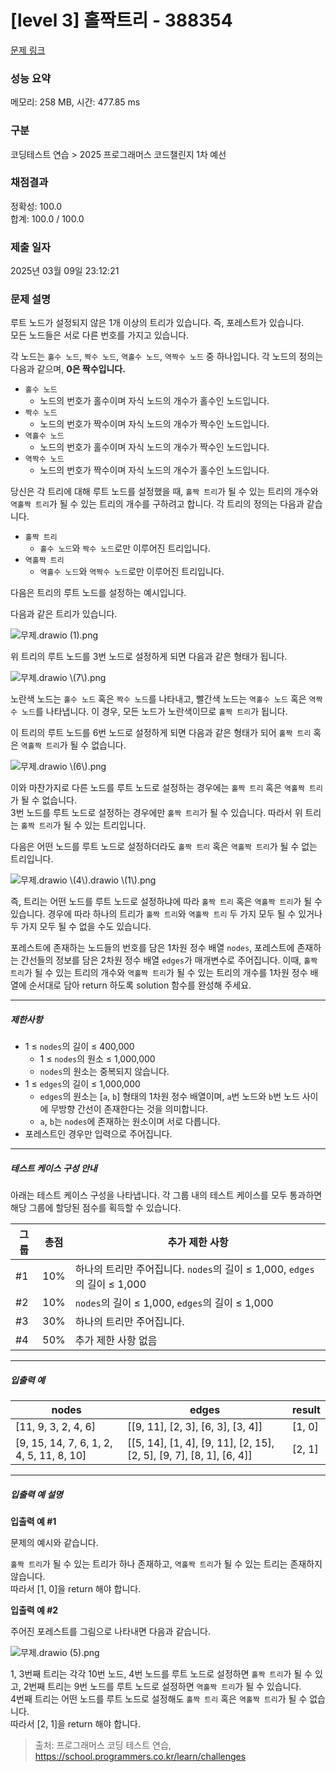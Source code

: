 # [level 3] 홀짝트리 - 388354 

[문제 링크](https://school.programmers.co.kr/learn/courses/30/lessons/388354?language=java) 

### 성능 요약

메모리: 258 MB, 시간: 477.85 ms

### 구분

코딩테스트 연습 > 2025 프로그래머스 코드챌린지 1차 예선

### 채점결과

정확성: 100.0<br/>합계: 100.0 / 100.0

### 제출 일자

2025년 03월 09일 23:12:21

### 문제 설명

<p>루트 노드가 설정되지 않은 1개 이상의 트리가 있습니다. 즉, 포레스트가 있습니다. <br>
모든 노드들은 서로 다른 번호를 가지고 있습니다. </p>

<p>각 노드는 <code>홀수 노드</code>, <code>짝수 노드</code>, <code>역홀수 노드</code>, <code>역짝수 노드</code> 중 하나입니다. 각 노드의 정의는 다음과 같으며, <strong>0은 짝수입니다.</strong></p>

<ul>
<li><code>홀수 노드</code>

<ul>
<li>노드의 번호가 홀수이며 자식 노드의 개수가 홀수인 노드입니다.</li>
</ul></li>
<li><code>짝수 노드</code>

<ul>
<li>노드의 번호가 짝수이며 자식 노드의 개수가 짝수인 노드입니다.</li>
</ul></li>
<li><code>역홀수 노드</code>

<ul>
<li>노드의 번호가 홀수이며 자식 노드의 개수가 짝수인 노드입니다.</li>
</ul></li>
<li><code>역짝수 노드</code>

<ul>
<li>노드의 번호가 짝수이며 자식 노드의 개수가 홀수인 노드입니다.</li>
</ul></li>
</ul>

<p>당신은 각 트리에 대해 루트 노드를 설정했을 때, <code>홀짝 트리</code>가 될 수 있는 트리의 개수와 <code>역홀짝 트리</code>가 될 수 있는 트리의 개수를 구하려고 합니다. 각 트리의 정의는 다음과 같습니다.</p>

<ul>
<li><code>홀짝 트리</code>

<ul>
<li><code>홀수 노드</code>와 <code>짝수 노드</code>로만 이루어진 트리입니다.</li>
</ul></li>
<li><code>역홀짝 트리</code>

<ul>
<li><code>역홀수 노드</code>와 <code>역짝수 노드</code>로만 이루어진 트리입니다.</li>
</ul></li>
</ul>

<p>다음은 트리의 루트 노드를 설정하는 예시입니다.</p>

<p>다음과 같은 트리가 있습니다.</p>

<p><img src="https://grepp-programmers.s3.ap-northeast-2.amazonaws.com/files/production/a8603503-fa7f-46b2-aae1-486fabbb7314/%E1%84%86%E1%85%AE%E1%84%8C%E1%85%A6.drawio%20%281%29.png" title="" alt="무제.drawio (1).png"></p>

<p>위 트리의 루트 노드를 3번 노드로 설정하게 되면 다음과 같은 형태가 됩니다.</p>

<p><img src="https://grepp-programmers.s3.ap-northeast-2.amazonaws.com/files/production/f97d7758-a479-40ae-8f88-d989a3d331be/%E1%84%86%E1%85%AE%E1%84%8C%E1%85%A6.drawio%20%287%29.png" title="" alt="무제.drawio \(7\).png"></p>

<p>노란색 노드는 <code>홀수 노드</code> 혹은 <code>짝수 노드</code>를 나타내고, 빨간색 노드는 <code>역홀수 노드</code> 혹은 <code>역짝수 노드</code>를 나타냅니다. 이 경우, 모든 노드가 노란색이므로 <code>홀짝 트리</code>가 됩니다.</p>

<p>이 트리의 루트 노드를 6번 노드로 설정하게 되면 다음과 같은 형태가 되어 <code>홀짝 트리</code> 혹은 <code>역홀짝 트리</code>가 될 수 없습니다. </p>

<p><img src="https://grepp-programmers.s3.ap-northeast-2.amazonaws.com/files/production/a0df1cb8-8afd-4ae2-aa9e-29185be38460/%E1%84%86%E1%85%AE%E1%84%8C%E1%85%A6.drawio%20%286%29.png" title="" alt="무제.drawio \(6\).png"></p>

<p>이와 마찬가지로 다른 노드를 루트 노드로 설정하는 경우에는 <code>홀짝 트리</code> 혹은 <code>역홀짝 트리</code>가 될 수 없습니다.<br>
3번 노드를 루트 노드로 설정하는 경우에만 <code>홀짝 트리</code>가 될 수 있습니다. 따라서 위 트리는 <code>홀짝 트리</code>가 될 수 있는 트리입니다.</p>

<p>다음은 어떤 노드를 루트 노드로 설정하더라도 <code>홀짝 트리</code> 혹은 <code>역홀짝 트리</code>가 될 수 없는 트리입니다.</p>

<p><img src="https://grepp-programmers.s3.ap-northeast-2.amazonaws.com/files/production/b83fd6da-e869-4c4f-bfb8-214d4820f771/%E1%84%86%E1%85%AE%E1%84%8C%E1%85%A6.drawio%20%284%29.drawio%20%281%29.png" title="" alt="무제.drawio \(4\).drawio \(1\).png"></p>

<p>즉, 트리는 어떤 노드를 루트 노드로 설정하냐에 따라 <code>홀짝 트리</code> 혹은 <code>역홀짝 트리</code>가 될 수 있습니다. 경우에 따라 하나의 트리가 <code>홀짝 트리</code>와 <code>역홀짝 트리</code> 두 가지 모두 될 수 있거나 두 가지 모두 될 수 없을 수도 있습니다.</p>

<p>포레스트에 존재하는 노드들의 번호를 담은 1차원 정수 배열 <code>nodes</code>, 포레스트에 존재하는 간선들의 정보를 담은 2차원 정수 배열 <code>edges</code>가 매개변수로 주어집니다. 이때, <code>홀짝 트리</code>가 될 수 있는 트리의 개수와 <code>역홀짝 트리</code>가 될 수 있는 트리의 개수를 1차원 정수 배열에 순서대로 담아 return 하도록 solution 함수를 완성해 주세요.</p>

<hr>

<h5>제한사항</h5>

<ul>
<li>1 ≤ <code>nodes</code>의 길이 ≤ 400,000

<ul>
<li>1 ≤ <code>nodes</code>의 원소 ≤ 1,000,000</li>
<li><code>nodes</code>의 원소는 중복되지 않습니다.</li>
</ul></li>
<li>1 ≤ <code>edges</code>의 길이 ≤ 1,000,000

<ul>
<li><code>edges</code>의 원소는 [<code>a</code>, <code>b</code>] 형태의 1차원 정수 배열이며, <code>a</code>번 노드와 <code>b</code>번 노드 사이에 무방향 간선이 존재한다는 것을 의미합니다.</li>
<li><code>a</code>, <code>b</code>는 <code>nodes</code>에 존재하는 원소이며 서로 다릅니다.</li>
</ul></li>
<li>포레스트인 경우만 입력으로 주어집니다.</li>
</ul>

<hr>

<h5>테스트 케이스 구성 안내</h5>

<p>아래는 테스트 케이스 구성을 나타냅니다. 각 그룹 내의 테스트 케이스를 모두 통과하면 해당 그룹에 할당된 점수를 획득할 수 있습니다.</p>
<table class="table">
        <thead><tr>
<th>그룹</th>
<th>총점</th>
<th>추가 제한 사항</th>
</tr>
</thead>
        <tbody><tr>
<td>#1</td>
<td>10%</td>
<td>하나의 트리만 주어집니다. <code>nodes</code>의 길이 ≤ 1,000, <code>edges</code>의 길이 ≤ 1,000</td>
</tr>
<tr>
<td>#2</td>
<td>10%</td>
<td><code>nodes</code>의 길이 ≤ 1,000, <code>edges</code>의 길이 ≤ 1,000</td>
</tr>
<tr>
<td>#3</td>
<td>30%</td>
<td>하나의 트리만 주어집니다.</td>
</tr>
<tr>
<td>#4</td>
<td>50%</td>
<td>추가 제한 사항 없음</td>
</tr>
</tbody>
      </table>
<hr>

<h5>입출력 예</h5>
<table class="table">
        <thead><tr>
<th>nodes</th>
<th>edges</th>
<th>result</th>
</tr>
</thead>
        <tbody><tr>
<td>[11, 9, 3, 2, 4, 6]</td>
<td>[[9, 11], [2, 3], [6, 3], [3, 4]]</td>
<td>[1, 0]</td>
</tr>
<tr>
<td>[9, 15, 14, 7, 6, 1, 2, 4, 5, 11, 8, 10]</td>
<td>[[5, 14], [1, 4], [9, 11], [2, 15], [2, 5], [9, 7], [8, 1], [6, 4]]</td>
<td>[2, 1]</td>
</tr>
</tbody>
      </table>
<hr>

<h5>입출력 예 설명</h5>

<p><strong>입출력 예 #1</strong></p>

<p>문제의 예시와 같습니다.</p>

<p><code>홀짝 트리</code>가 될 수 있는 트리가 하나 존재하고, <code>역홀짝 트리</code>가 될 수 있는 트리는 존재하지 않습니다.<br>
따라서 [1, 0]을 return 해야 합니다.</p>

<p><strong>입출력 예 #2</strong></p>

<p>주어진 포레스트를 그림으로 나타내면 다음과 같습니다.</p>

<p><img src="https://grepp-programmers.s3.ap-northeast-2.amazonaws.com/files/production/39d0dcfa-3794-437b-9c43-8f50f0947175/%E1%84%86%E1%85%AE%E1%84%8C%E1%85%A6.drawio%20%285%29.png" title="" alt="무제.drawio (5).png"></p>

<p>1, 3번째 트리는 각각 10번 노드, 4번 노드를 루트 노드로 설정하면 <code>홀짝 트리</code>가 될 수 있고, 2번째 트리는 9번 노드를 루트 노드로 설정하면 <code>역홀짝 트리</code>가 될 수 있습니다.<br>
4번째 트리는 어떤 노드를 루트 노드로 설정해도 <code>홀짝 트리</code> 혹은 <code>역홀짝 트리</code>가 될 수 없습니다.<br>
따라서 [2, 1]을 return 해야 합니다.</p>


> 출처: 프로그래머스 코딩 테스트 연습, https://school.programmers.co.kr/learn/challenges